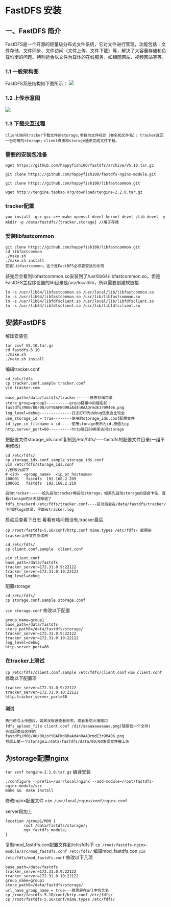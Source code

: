 ﻿# FastDFS 安装 #
## 一、FastDFS 简介 ##
FastDFS是一个开源的轻量级分布式文件系统，它对文件进行管理，功能包括：文件存储、文件同步、文件访问（文件上传、文件下载）等，解决了大容量存储和负载均衡的问题。特别适合以文件为载体的在线服务，如相册网站、视频网站等等。
### 1.1 一般架构图 ###
FastDFS系统结构如下图所示：
![](http://i.imgur.com/D247hxV.jpg)
### 1.2 上传示意图 ###
![](http://i.imgur.com/NPdBFM7.jpg)
### 1.3 下载交互过程 ###
`client询问tracker下载文件的storage,参数为文件标识（卷名和文件名）；`
`tracker返回一台可用的storage;`
`client直接和storage通讯完成文件下载。`
### 需要的安装包准备 ###
```
wget https://github.com/happyfish100/fastdfs/archive/V5.10.tar.gz
```
```
git clone https://github.com/happyfish100/fastdfs-nginx-module.git
```
```
git clone https://github.com/happyfish100/libfastcommon.git
```
```
wget http://tengine.taobao.org/download/tengine-2.2.0.tar.gz
```
### tracker配置 ###
```
yum install  gcc gcc-c++ make openssl-devel kernel-devel zlib-devel -y
mkdir -p /data/fastdfs/{tracker,storage} //用于存储
```
### 安装libfastcommon ###
```
git clone https://github.com/happyfish100/libfastcommon.git
cd libfastcommon
./make.sh
./make.sh install
安装libfastcommon，这个是FastDFS必须要安装的东西
```
装完后会看到libfastcommon.so安装到了/usr/lib64/libfastcommon.so，但是FastDFS主程序设置的lib目录是/usr/local/lib，所以需要创建软链接.
```
ln -s /usr/lib64/libfastcommon.so /usr/local/lib/libfastcommon.so
ln -s /usr/lib64/libfastcommon.so /usr/lib/libfastcommon.so
ln -s /usr/lib64/libfdfsclient.so /usr/local/lib/libfdfsclient.so
ln -s /usr/lib64/libfdfsclient.so /usr/lib/libfdfsclient.so
```
## 安装FastDFS ##
解压安装包
```
tar zxvf V5.10.tar.gz
cd fastdfs-5.10
./make.sh
./make.sh install 
```
编辑tracker.conf
```
cd /etc/fdfs
cp tracker.conf.sample tracker.conf
vim tracker.com
```
```
base_path=/data/fastdfs/tracker------日志存储目录
store_group=group2----------group链接中的组名如：fastdfs/M00/00/00/oYYBAFWd9RaAd4nRAADrmdE3r9M406.png
log_level=debug--------------日志打印为debug信息会比较全
use_storage_id = true--------使用的storage_ids.conf配置文件
id_type_in_filename = id-----使用storage表示为id,原值为ip
http.server_port=80----------http端口80用来访问storage
```

把配置文件storage_ids.conf复制到/etc/fdfs/----fastdfs的配置文件目录(一组不用修改)
```
cd /etc/fdfs/
cp storage_ids.conf.sample storage_ids.conf
vim /etc/fdfs/storage_ids.conf
//修改为如下
# <id>  <group_name>  <ip_or_hostname>
100001   fastdfs  192.168.2.209
100002   fastdfs  192.168.2.210

启动tracker----一般先启动tracker再启动storage，如果先启动storage的话会卡住，查看storage的日志就知道了
fdfs_trackerd /etc/fdfs/tracker.conf----启动后会在/data/fastdfs/tracker/下创建logs目录，里面有tracker.log
```
启动后查看下日志 看看有啥问题没有,tracker最后
```
cp /root/fastdfs-5.10/conf/http.conf mime.types /etc/fdfs/ 后期用tracker上传文件测试用
```
```
cd /etc/fdfs/
cp client.conf.sample  client.conf
```
```
vim client.conf
base_path=/data/fastdfs
tracker_server=172.31.0.9:22122
tracker_server=172.31.0.10:22122
log_level=debug
```
配置storage
```
cd /etc/fdfs/
cp storage.conf.sample storage.conf
```
`vim storage.conf`
修改以下配置
```
group_name=group1
base_path=/data/fastdfs
store_path0=/data/fastdfs/storage/
tracker_server=172.31.0.9:22122
tracker_server=172.31.0.10:22122
log_level=debug
http.server_port=80
```
### 在tracker上测试 ##
`cp /etc/fdfs/client.conf.sample /etc/fdfs/client.conf`
`vim client.conf`
修改以下配置项
```
tracker_server=172.31.0.9:22122
tracker_server=172.31.0.10:22122
http.tracker_server_port=80
```

#### 测试 ###
```
执行命令上传图片，如果没有通查看日志，或者看防火墙端口
fdfs_upload_file client.conf /dir/aaaaaaaaaaaa.png(随意找一个文件)
会返回类似这样的
fastdfs/M00/00/00/oYYBAFWd9RaAd4nRAADrmdE3r9M406.png
然后上第一个storage上/data/fastdfs/data/00/00发现文件被上传
```
## 为storage配置nginx ##
`tar zxvf tengine-2.2.0.tar.gz`
编译安装
```
./configure --prefix=/usr/local/nginx --add-module=/root/fastdfs-nginx-module/src
make &&  make install 
```
修改nginx配置文件
`vim /usr/local/nginx/conf/nginx.conf`

server段加上
```
location /group1/M00 {
        root /data/fastdfs/storage/;
        ngx_fastdfs_module;
}
```

复制mod_fastdfs.con配置文件到/etc/fdfs下
`cp /root/fastdfs-nginx-module/src/mod_fastdfs.conf /etc/fdfs/`
编辑mod_fastdfs.con
`vim /etc/fdfs/mod_fastdfs.conf`
修改以下几项
```
base_path=/data/fastdfs
tracker_server=172.31.0.9:22122
tracker_server=172.31.0.10:22122
group_name=group1
store_path0=/data/fastdfs/storage/
url_have_group_name = true---意思是在url中包含名
cp /root/fastdfs-5.10/conf/http.conf /etc/fdfs/
cp /root/fastdfs-5.10/conf/mime.types /etc/fdfs/
```
